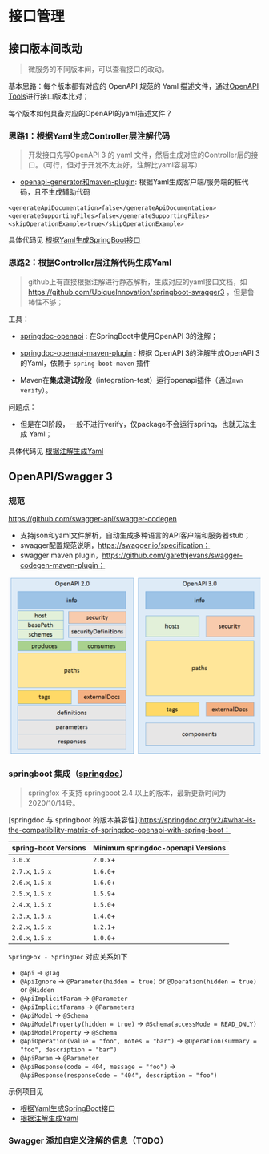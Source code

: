 # 接口管理



## 接口版本间改动

> 微服务的不同版本间，可以查看接口的改动。

基本思路：每个版本都有对应的 OpenAPI 规范的 Yaml 描述文件，通过[OpenAPI Tools](https://github.com/OpenAPITools/openapi-diff)进行接口版本比对；

每个版本如何具备对应的OpenAPI的yaml描述文件？



### 思路1：根据Yaml生成Controller层注解代码

> 开发接口先写OpenAPI 3 的 yaml 文件，然后生成对应的Controller层的接口。（可行，但对于开发不太友好，注解比yaml容易写）

- [openapi-generator和maven-plugin](https://github.com/OpenAPITools/openapi-generator): 根据Yaml生成客户端/服务端的桩代码，且不生成辅助代码

```
<generateApiDocumentation>false</generateApiDocumentation>
<generateSupportingFiles>false</generateSupportingFiles>
<skipOperationExample>true</skipOperationExample>
```

具体代码见 [根据Yaml生成SpringBoot接口](https://gitee.com/luckyQQQ/lifelearning/tree/master/java/spring/spring-boot-openapi-generator)



### **思路2：根据Controller**层注解代码生成Yaml

> github上有直接根据注解进行静态解析，生成对应的yaml接口文档，如 https://github.com/UbiqueInnovation/springboot-swagger3 ，但是鲁棒性不够；

工具：

- [springdoc-openapi](https://github.com/springdoc/springdoc-openapi) : 在SpringBoot中使用OpenAPI 3的注解；

- [springdoc-openapi-maven-plugin](https://github.com/springdoc/springdoc-openapi-maven-plugin) : 根据 OpenAPI 3的注解生成OpenAPI 3的Yaml，依赖于 `spring-boot-maven` 插件

- Maven在**集成测试阶段**（integration-test）运行openapi插件（通过`mvn verify`）。


问题点：

- 但是在CI阶段，一般不进行verify，仅package不会运行spring，也就无法生成 Yaml；

具体代码见 [根据注解生成Yaml](https://gitee.com/luckyQQQ/lifelearning/tree/master/java/spring/springboot-springdoc-openapi-generate-yaml)



## OpenAPI/Swagger 3

### 规范

https://github.com/swagger-api/swagger-codegen

- 支持json和yaml文件解析，自动生成多种语言的API客户端和服务器stub；
- swagger配置规范说明，https://swagger.io/specification；
- swagger maven plugin，https://github.com/garethjevans/swagger-codegen-maven-plugin；

![OpenAPI2.0 OpenAPI3.0 info](pics/swagger.png)



### springboot 集成（[springdoc](https://github.com/springdoc/springdoc-openapi)）

> springfox 不支持 springboot 2.4 以上的版本，最新更新时间为 2020/10/14号。

[springdoc 与 springboot 的版本兼容性](https://springdoc.org/v2/#what-is-the-compatibility-matrix-of-springdoc-openapi-with-spring-boot：

| spring-boot Versions | Minimum springdoc-openapi Versions |
| :------------------- | :--------------------------------- |
| `3.0.x`              | `2.0.x`+                           |
| `2.7.x`, `1.5.x`     | `1.6.0`+                           |
| `2.6.x`, `1.5.x`     | `1.6.0`+                           |
| `2.5.x`, `1.5.x`     | `1.5.9`+                           |
| `2.4.x`, `1.5.x`     | `1.5.0`+                           |
| `2.3.x`, `1.5.x`     | `1.4.0`+                           |
| `2.2.x`, `1.5.x`     | `1.2.1`+                           |
| `2.0.x`, `1.5.x`     | `1.0.0`+                           |



`SpringFox - SpringDoc` 对应关系如下

- `@Api` → `@Tag`
- `@ApiIgnore` → `@Parameter(hidden = true)` or `@Operation(hidden = true)` or `@Hidden`
- `@ApiImplicitParam` → `@Parameter`
- `@ApiImplicitParams` → `@Parameters`
- `@ApiModel` → `@Schema`
- `@ApiModelProperty(hidden = true)` → `@Schema(accessMode = READ_ONLY)`
- `@ApiModelProperty` → `@Schema`
- `@ApiOperation(value = "foo", notes = "bar")` → `@Operation(summary = "foo", description = "bar")`
- `@ApiParam` → `@Parameter`
- `@ApiResponse(code = 404, message = "foo")` → `@ApiResponse(responseCode = "404", description = "foo")`



示例项目见

- [根据Yaml生成SpringBoot接口](https://gitee.com/luckyQQQ/lifelearning/tree/master/java/spring/spring-boot-openapi-generator)
- [根据注解生成Yaml](https://gitee.com/luckyQQQ/lifelearning/tree/master/java/spring/springboot-springdoc-openapi-generate-yaml)



### Swagger 添加自定义注解的信息（TODO）

